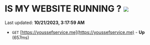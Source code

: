 # IS MY WEBSITE RUNNING ? [![](https://img.shields.io/static/v1?label=Sponsor&message=%E2%9D%A4&logo=GitHub&color=%23fe8e86)](https://github.com/sponsors/<username>)

Last updated: **10/21/2023, 3:17:59 AM**

- `GET` [https://youssefservice.me](https://youssefservice.me) - **Up** (657ms)
